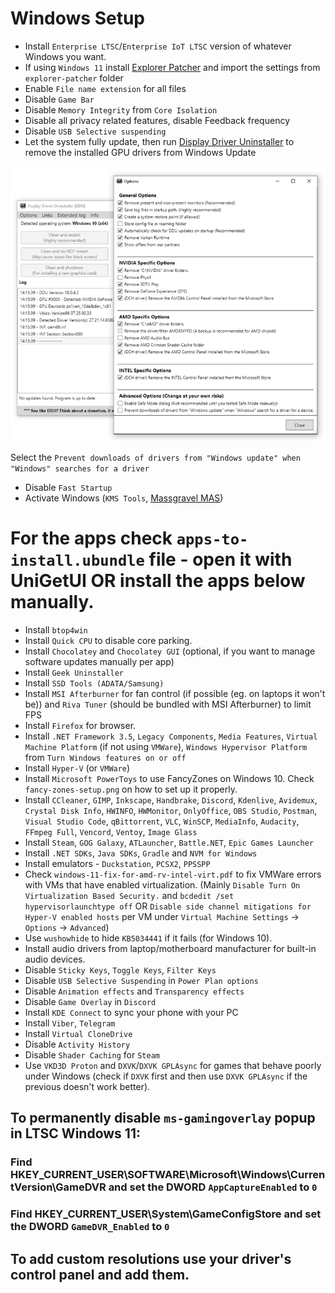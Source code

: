# Windows Setup
* Install `Enterprise LTSC`/`Enterprise IoT LTSC` version of whatever Windows you want.
* If using `Windows 11` install [Explorer Patcher](https://github.com/valinet/ExplorerPatcher) and import the settings from `explorer-patcher` folder
* Enable `File name extension` for all files
* Disable `Game Bar`
* Disable `Memory Integrity` from `Core Isolation`
* Disable all privacy related features, disable Feedback frequency
* Disable `USB Selective suspending`
* Let the system fully update, then run [Display Driver Uninstaller](https://www.guru3d.com/download/display-driver-uninstaller-download/) to remove the installed GPU drivers from Windows Update

<img src="./ddu-option.png">

Select the `Prevent downloads of drivers from "Windows update" when "Windows" searches for a driver`

* Disable `Fast Startup`
* Activate Windows (`KMS Tools`, [Massgravel MAS](https://github.com/massgravel/Microsoft-Activation-Scripts))
# For the apps check `apps-to-install.ubundle` file - open it with UniGetUI OR install the apps below manually.
* Install `btop4win`
* Install `Quick CPU` to disable core parking.
* Install `Chocolatey` and `Chocolatey GUI` (optional, if  you want to manage software updates manually per app)
* Install `Geek Uninstaller`
* Install `SSD Tools (ADATA/Samsung)`
* Install `MSI Afterburner` for fan control (if possible (eg. on laptops it won't be)) and `Riva Tuner` (should be bundled with MSI Afterburner) to limit FPS
* Install `Firefox` for browser.
* Install `.NET Framework 3.5`, `Legacy Components`, `Media Features`, `Virtual Machine Platform` (if not using `VMWare`), `Windows Hypervisor Platform` from `Turn Windows features on or off`
* Install `Hyper-V` (or `VMWare`)
* Install `Microsoft PowerToys` to use FancyZones on Windows 10. Check `fancy-zones-setup.png` on how to set up it properly.
* Install `CCleaner`, `GIMP`, `Inkscape`, `Handbrake`, `Discord`, `Kdenlive`, `Avidemux`, `Crystal Disk Info`, `HWINFO`, `HWMonitor`, `OnlyOffice`, `OBS Studio`, `Postman`, `Visual Studio Code`, `qBittorrent`, `VLC`, `WinSCP`, `MediaInfo`, `Audacity`, `FFmpeg Full`, `Vencord`, `Ventoy`, `Image Glass`
* Install `Steam`, `GOG Galaxy`, `ATLauncher`, `Battle.NET`, `Epic Games Launcher`
* Install `.NET SDKs`, `Java SDKs`, `Gradle` and `NVM for Windows`
* Install emulators - `Duckstation`, `PCSX2`, `PPSSPP`
* Check `windows-11-fix-for-amd-rv-intel-virt.pdf` to fix VMWare errors with VMs that have enabled virtualization. (Mainly `Disable Turn On Virtualization Based Security.` and `bcdedit /set hypervisorlaunchtype off` OR `Disable side channel mitigations for Hyper-V enabled hosts` per VM under `Virtual Machine Settings` -> `Options` -> `Advanced`)
* Use `wushowhide` to hide `KB5034441` if it fails (for Windows 10).
* Install audio drivers from laptop/motherboard manufacturer for built-in audio devices.
* Disable `Sticky Keys`, `Toggle Keys`, `Filter Keys`
* Disable `USB Selective Suspending` in `Power Plan options`
* Disable `Animation effects` and `Transparency effects`
* Disable `Game Overlay` in `Discord`
* Install `KDE Connect` to sync your phone with your PC
* Install `Viber`, `Telegram`
* Install `Virtual CloneDrive`
* Disable `Activity History`
* Disable `Shader Caching` for `Steam`
* Use `VKD3D Proton` and `DXVK`/`DXVK GPLAsync` for games that behave poorly under Windows (check if `DXVK` first and then use `DXVK GPLAsync` if the previous doesn't work better).
## To permanently disable `ms-gamingoverlay` popup in LTSC Windows 11:
### Find HKEY_CURRENT_USER\SOFTWARE\Microsoft\Windows\CurrentVersion\GameDVR and set the DWORD `AppCaptureEnabled` to `0`
### Find HKEY_CURRENT_USER\System\GameConfigStore and set the DWORD `GameDVR_Enabled` to `0`
## To add custom resolutions use your driver's control panel and add them.